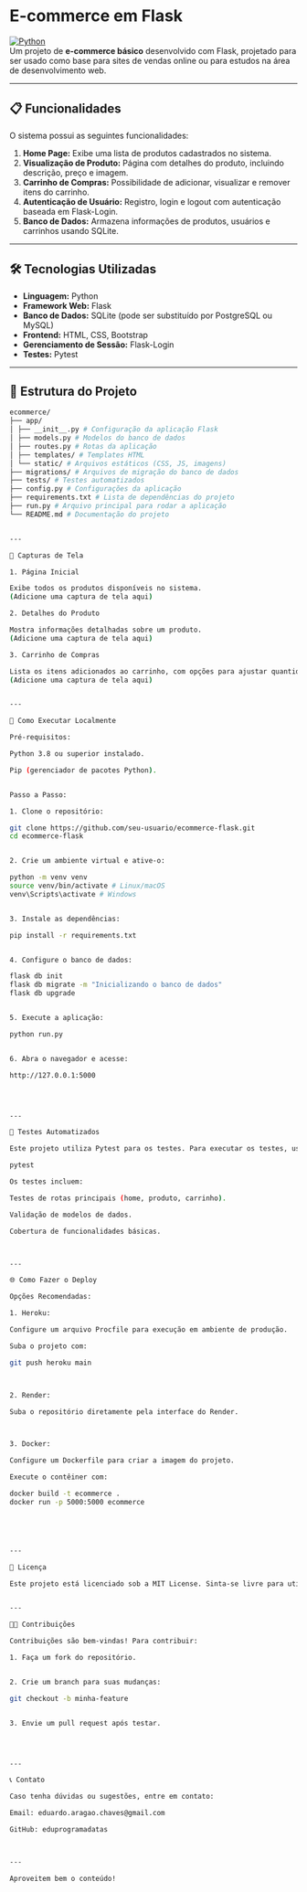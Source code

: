 # **E-commerce em Flask**  
[![Python](https://img.shields.io/badge/python-3.8%2B-blue)](https://www.python.org/)  
Um projeto de **e-commerce básico** desenvolvido com Flask, projetado para ser usado como base para sites de vendas online ou para estudos na área de desenvolvimento web.

---

## **📋 Funcionalidades**  
O sistema possui as seguintes funcionalidades:  
1. **Home Page:** Exibe uma lista de produtos cadastrados no sistema.  
2. **Visualização de Produto:** Página com detalhes do produto, incluindo descrição, preço e imagem.  
3. **Carrinho de Compras:** Possibilidade de adicionar, visualizar e remover itens do carrinho.  
4. **Autenticação de Usuário:** Registro, login e logout com autenticação baseada em Flask-Login.  
5. **Banco de Dados:** Armazena informações de produtos, usuários e carrinhos usando SQLite.  

---

## **🛠️ Tecnologias Utilizadas**  
- **Linguagem:** Python  
- **Framework Web:** Flask  
- **Banco de Dados:** SQLite (pode ser substituído por PostgreSQL ou MySQL)  
- **Frontend:** HTML, CSS, Bootstrap  
- **Gerenciamento de Sessão:** Flask-Login  
- **Testes:** Pytest  

---

## **📂 Estrutura do Projeto**  

```bash
ecommerce/
├── app/
│ ├── __init__.py # Configuração da aplicação Flask
│ ├── models.py # Modelos do banco de dados
│ ├── routes.py # Rotas da aplicação
│ ├── templates/ # Templates HTML
│ └── static/ # Arquivos estáticos (CSS, JS, imagens)
├── migrations/ # Arquivos de migração do banco de dados
├── tests/ # Testes automatizados
├── config.py # Configurações da aplicação
├── requirements.txt # Lista de dependências do projeto
├── run.py # Arquivo principal para rodar a aplicação
└── README.md # Documentação do projeto


---

🎨 Capturas de Tela

1. Página Inicial

Exibe todos os produtos disponíveis no sistema.
(Adicione uma captura de tela aqui)

2. Detalhes do Produto

Mostra informações detalhadas sobre um produto.
(Adicione uma captura de tela aqui)

3. Carrinho de Compras

Lista os itens adicionados ao carrinho, com opções para ajustar quantidades.
(Adicione uma captura de tela aqui)


---

🚀 Como Executar Localmente

Pré-requisitos:

Python 3.8 ou superior instalado.

Pip (gerenciador de pacotes Python).


Passo a Passo:

1. Clone o repositório:

git clone https://github.com/seu-usuario/ecommerce-flask.git
cd ecommerce-flask


2. Crie um ambiente virtual e ative-o:

python -m venv venv
source venv/bin/activate # Linux/macOS
venv\Scripts\activate # Windows


3. Instale as dependências:

pip install -r requirements.txt


4. Configure o banco de dados:

flask db init
flask db migrate -m "Inicializando o banco de dados"
flask db upgrade


5. Execute a aplicação:

python run.py


6. Abra o navegador e acesse:

http://127.0.0.1:5000




---

🧪 Testes Automatizados

Este projeto utiliza Pytest para os testes. Para executar os testes, use:

pytest

Os testes incluem:

Testes de rotas principais (home, produto, carrinho).

Validação de modelos de dados.

Cobertura de funcionalidades básicas.



---

🌐 Como Fazer o Deploy

Opções Recomendadas:

1. Heroku:

Configure um arquivo Procfile para execução em ambiente de produção.

Suba o projeto com:

git push heroku main



2. Render:

Suba o repositório diretamente pela interface do Render.



3. Docker:

Configure um Dockerfile para criar a imagem do projeto.

Execute o contêiner com:

docker build -t ecommerce .
docker run -p 5000:5000 ecommerce





---

📜 Licença

Este projeto está licenciado sob a MIT License. Sinta-se livre para utilizá-lo, modificá-lo e distribuí-lo.


---

👨‍💻 Contribuições

Contribuições são bem-vindas! Para contribuir:

1. Faça um fork do repositório.


2. Crie um branch para suas mudanças:

git checkout -b minha-feature


3. Envie um pull request após testar.




---

📞 Contato

Caso tenha dúvidas ou sugestões, entre em contato:

Email: eduardo.aragao.chaves@gmail.com

GitHub: eduprogramadatas



---

Aproveitem bem o conteúdo!

